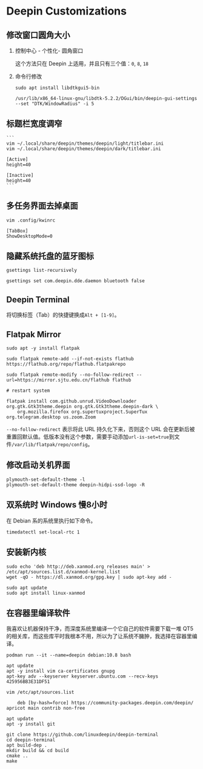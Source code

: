 # Deepin Customizations

## 修改窗口圆角大小

1. 控制中心 - 个性化- 圆角窗口

    这个方法只在 Deepin 上适用，并且只有三个值：`0`, `8`, `18`

2. 命令行修改

    ```
    sudo apt install libdtkgui5-bin

    /usr/lib/x86_64-linux-gnu/libdtk-5.2.2/DGui/bin/deepin-gui-settings --set "DTK/WindowRadius" -i 5
    ```

## 标题栏宽度调窄

    ```
    vim ~/.local/share/deepin/themes/deepin/light/titlebar.ini
    vim ~/.local/share/deepin/themes/deepin/dark/titlebar.ini

    [Active]
    height=40

    [Inactive]
    height=40
    ```

## 多任务界面去掉桌面

```
vim .config/kwinrc

[TabBox]
ShowDesktopMode=0
```

## 隐藏系统托盘的蓝牙图标

```
gsettings list-recursively

gsettings set com.deepin.dde.daemon bluetooth false
```

## Deepin Terminal

将切换标签（Tab）的快捷键换成`Alt + [1-9]`。

## Flatpak Mirror

```
sudo apt -y install flatpak

sudo flatpak remote-add --if-not-exists flathub https://flathub.org/repo/flathub.flatpakrepo

sudo flatpak remote-modify --no-follow-redirect --url=https://mirror.sjtu.edu.cn/flathub flathub

# restart system

flatpak install com.github.unrud.VideoDownloader org.gtk.Gtk3theme.deepin org.gtk.Gtk3theme.deepin-dark \
    org.mozilla.firefox org.supertuxproject.SuperTux org.telegram.desktop us.zoom.Zoom
```

`--no-follow-redirect` 表示将此 URL 持久化下来，否则这个 URL 会在更新后被重置回默认值。低版本没有这个参数，需要手动添加`url-is-set=true`到文件`/var/lib/flatpak/repo/config`。

## 修改启动关机界面

```
plymouth-set-default-theme -l
plymouth-set-default-theme deepin-hidpi-ssd-logo -R
```

## 双系统时 Windows 慢8小时

在 Debian 系的系统里执行如下命令。

```
timedatectl set-local-rtc 1
```

## 安装新内核

```
sudo echo 'deb http://deb.xanmod.org releases main' > /etc/apt/sources.list.d/xanmod-kernel.list
wget -qO - https://dl.xanmod.org/gpg.key | sudo apt-key add -

sudo apt update
sudo apt install linux-xanmod
```

## 在容器里编译软件

我喜欢让机器保持干净，而深度系统里编译一个它自己的软件需要下载一堆 QT5 的相关库，而这些库平时我根本不用，所以为了让系统不臃肿，我选择在容器里编译。

```
podman run --it --name=deepin debian:10.8 bash

apt update
apt -y install vim ca-certificates gnupg
apt-key adv --keyserver keyserver.ubuntu.com --recv-keys 425956BB3E31DF51

vim /etc/apt/sources.list

    deb [by-hash=force] https://community-packages.deepin.com/deepin/ apricot main contrib non-free

apt update
apt -y install git

git clone https://github.com/linuxdeepin/deepin-terminal
cd deepin-terminal
apt build-dep .
mkdir build && cd build
cmake ..
make
```

